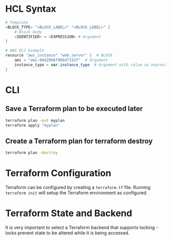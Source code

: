 # HCL Syntax

```ps1
# Template
<BLOCK_TYPE> "<BLOCK_LABEL>" "<BLOCK_LABEL>" {
    # Block body
    <IDENTIFIER> = <EXPRESSION> # Argument
}

# AWS EC2 Example
resource "aws_instance" "web_server" {  # BLOCK
    ami = "ami-04d29b6f966df1537"  # Argument
    instance_type = var.instance_type  # Argument with value as expression
}
```


# CLI

## Save a Terraform plan to be executed later

```sh
terraform plan -out myplan
terraform apply "myplan"
```

## Create a Terraform plan for terraform destroy

```sh
terraform plan -destroy
```

# Terraform Configuration

Terraform can be configured by creating a `terraform.tf` file. Running `terraform init` will setup the Terraform environment as configured.

# Terraform State and Backend

It is very important to select a Terraform backend that supports locking - locks prevent state to be altered while it is being accessed.



